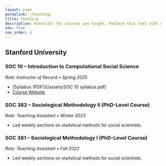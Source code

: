 ```yaml
---
layout: page
permalink: /Teaching/
title: Teaching
description: Materials for courses you taught. Replace this text with your description.
nav: true
nav_order: 4
---
```


## Stanford University

### SOC 10 – Introduction to Computational Social Science  
*Role: Instructor of Record • Spring 2025*

* [Syllabus (PDF)](/assets/SOC 10 syllabus.pdf)
* [Course Website](https://yuzesui97.github.io/soc10_2025spring/)

### SOC 382 –  Sociological Methodology II (PhD-Level Course)
*Role: Teaching Assistant • Winter 2023*

* Led weekly sections on staitstical methods for social scientists.

### SOC 381 –  Sociological Methodology I (PhD-Level Course)
*Role: Teaching Assistant • Fall 2022*

* Led weekly sections on staitstical methods for social scientists.
